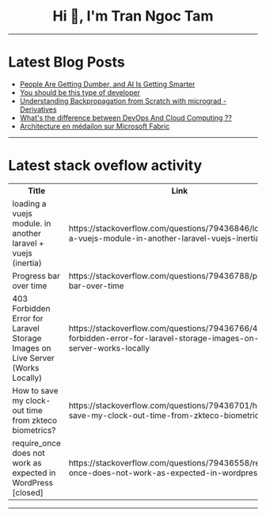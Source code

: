 <h1 align="center">Hi 👋, I'm Tran Ngoc Tam</h1>

---

# Latest Blog Posts 
<!-- BLOG-POST-LIST:START -->
- [People Are Getting Dumber, and AI Is Getting Smarter](https://dev.to/iwooky/people-are-getting-dumber-and-ai-is-getting-smarter-18bc)
- [You should be this type of developer](https://dev.to/quave/you-should-be-this-type-of-developer-n2i)
- [Understanding Backpropagation from Scratch with micrograd - Derivatives](https://dev.to/shrsv/understanding-backpropagation-from-scratch-with-micrograd-derivatives-2703)
- [What&#39;s the difference between DevOps And Cloud Computing ??](https://dev.to/rusandu_dewm_galhena/whats-the-difference-between-devops-and-cloud-computing--9e2)
- [Architecture en médailon sur Microsoft Fabric](https://dev.to/mohamed_ash_data/architecture-en-medailon-sur-microsoft-fabric-2h27)
<!-- BLOG-POST-LIST:END -->

---

# Latest stack oveflow activity
<table>
  <tr><th>Title</th><th>Link</th></tr>
  <!-- STACKOVERFLOW:START --><tr><td>loading a vuejs module. in another laravel + vuejs &lpar;inertia&rpar;</td><td>https://stackoverflow.com/questions/79436846/loading-a-vuejs-module-in-another-laravel-vuejs-inertia</td></tr><tr><td>Progress bar over time</td><td>https://stackoverflow.com/questions/79436788/progress-bar-over-time</td></tr><tr><td>403 Forbidden Error for Laravel Storage Images on Live Server &lpar;Works Locally&rpar;</td><td>https://stackoverflow.com/questions/79436766/403-forbidden-error-for-laravel-storage-images-on-live-server-works-locally</td></tr><tr><td>How to save my clock-out time from zkteco biometrics?</td><td>https://stackoverflow.com/questions/79436701/how-to-save-my-clock-out-time-from-zkteco-biometrics</td></tr><tr><td>require_once does not work as expected in WordPress [closed]</td><td>https://stackoverflow.com/questions/79436558/require-once-does-not-work-as-expected-in-wordpress</td></tr><!-- STACKOVERFLOW:END -->
</table>

---


